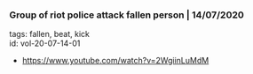### Group of riot police attack fallen person | 14/07/2020
  
tags: fallen, beat, kick  
id: vol-20-07-14-01
  
* https://www.youtube.com/watch?v=2WgiinLuMdM
